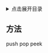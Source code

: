 <details>
<summary>点击展开目录</summary>
<!-- TOC -->

- [方法](#方法)
- [](#)
- [](#-1)

<!-- /TOC -->
</details>

## 方法

push
pop
peek


## 



## 

